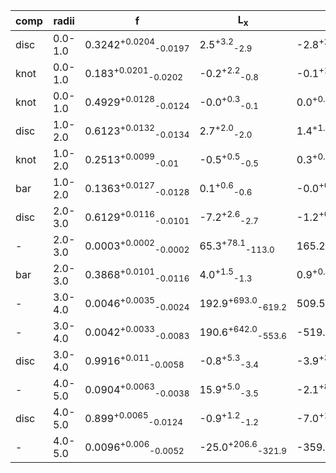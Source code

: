 |comp|radii| f | L<sub>x</sub> | L<sub>y</sub> | L<sub>z</sub> | angle | w<sub>x</sub> | w<sub>y</sub> | w<sub>z</sub> |
|---|---|---| ---| --- | ---| --- | --- | --- | --- |
|disc|0.0-1.0|0.3242<sup>+0.0204</sup><sub>-0.0197</sub>|2.5<sup>+3.2</sup><sub>-2.9</sub>|-2.8<sup>+2.7</sup><sub>-2.8</sub>|-111.2<sup>+4.7</sup><sub>-5.0</sub>|28.5<sup>+16.7</sup><sub>-19.8</sub>|59.7<sup>+3.1</sup><sub>-3.4</sub>|54.1<sup>+2.8</sup><sub>-2.6</sub>|43.3<sup>+4.1</sup><sub>-3.1</sub>|
|knot|0.0-1.0|0.183<sup>+0.0201</sup><sub>-0.0202</sub>|-0.2<sup>+2.2</sup><sub>-0.8</sub>|-0.1<sup>+1.6</sup><sub>-0.9</sub>|-0.1<sup>+2.4</sup><sub>-0.8</sub>|52.1<sup>+5.2</sup><sub>-5.3</sub>|63.6<sup>+5.6</sup><sub>-5.2</sub>|38.7<sup>+3.4</sup><sub>-3.2</sub>|49.5<sup>+3.6</sup><sub>-3.2</sub>|
|knot|0.0-1.0|0.4929<sup>+0.0128</sup><sub>-0.0124</sub>|-0.0<sup>+0.3</sup><sub>-0.1</sub>|0.0<sup>+0.2</sup><sub>-0.2</sub>|-0.0<sup>+0.3</sup><sub>-0.1</sub>|42.7<sup>+30.4</sup><sub>-33.8</sub>|10.0<sup>+0.1</sup><sub>-0.0</sub>|10.0<sup>+0.1</sup><sub>-0.0</sub>|10.0<sup>+0.0</sup><sub>-0.0</sub>|
|disc|1.0-2.0|0.6123<sup>+0.0132</sup><sub>-0.0134</sub>|2.7<sup>+2.0</sup><sub>-2.0</sub>|1.4<sup>+1.8</sup><sub>-1.7</sub>|-151.3<sup>+3.4</sup><sub>-3.4</sub>|82.2<sup>+4.5</sup><sub>-4.4</sub>|78.8<sup>+1.9</sup><sub>-1.8</sub>|66.2<sup>+1.3</sup><sub>-1.2</sub>|106.4<sup>+2.3</sup><sub>-2.3</sub>|
|knot|1.0-2.0|0.2513<sup>+0.0099</sup><sub>-0.01</sub>|-0.5<sup>+0.5</sup><sub>-0.5</sub>|0.3<sup>+0.6</sup><sub>-0.5</sub>|-1.4<sup>+0.6</sup><sub>-0.6</sub>|56.8<sup>+35.8</sup><sub>-23.3</sub>|10.1<sup>+0.1</sup><sub>-0.1</sub>|10.2<sup>+0.2</sup><sub>-0.1</sub>|10.5<sup>+0.5</sup><sub>-0.3</sub>|
|bar|1.0-2.0|0.1363<sup>+0.0127</sup><sub>-0.0128</sub>|0.1<sup>+0.6</sup><sub>-0.6</sub>|-0.0<sup>+0.6</sup><sub>-0.5</sub>|-0.4<sup>+0.8</sup><sub>-0.4</sub>|58.1<sup>+1.5</sup><sub>-1.5</sub>|71.6<sup>+5.0</sup><sub>-4.6</sub>|12.1<sup>+1.9</sup><sub>-1.3</sub>|54.5<sup>+4.0</sup><sub>-3.7</sub>|
|disc|2.0-3.0|0.6129<sup>+0.0116</sup><sub>-0.0101</sub>|-7.2<sup>+2.6</sup><sub>-2.7</sub>|-1.2<sup>+0.7</sup><sub>-0.6</sub>|-354.9<sup>+3.4</sup><sub>-2.9</sub>|87.9<sup>+0.9</sup><sub>-0.9</sub>|99.0<sup>+1.3</sup><sub>-1.4</sub>|68.5<sup>+0.8</sup><sub>-0.8</sub>|159.5<sup>+2.5</sup><sub>-2.4</sub>|
|-|2.0-3.0|0.0003<sup>+0.0002</sup><sub>-0.0002</sub>|65.3<sup>+78.1</sup><sub>-113.0</sub>|165.2<sup>+203.2</sup><sub>-32.6</sub>|55.6<sup>+73.1</sup><sub>-30.0</sub>|28.9<sup>+15.9</sup><sub>-23.8</sub>|15.2<sup>+5.1</sup><sub>-2.6</sub>|14.8<sup>+6.3</sup><sub>-3.0</sub>|17.6<sup>+8.6</sup><sub>-3.7</sub>|
|bar|2.0-3.0|0.3868<sup>+0.0101</sup><sub>-0.0116</sub>|4.0<sup>+1.5</sup><sub>-1.3</sub>|0.9<sup>+0.5</sup><sub>-0.5</sub>|-111.0<sup>+3.9</sup><sub>-4.0</sub>|75.5<sup>+0.4</sup><sub>-0.5</sub>|80.4<sup>+1.3</sup><sub>-1.1</sub>|21.5<sup>+0.8</sup><sub>-0.4</sub>|104.2<sup>+2.8</sup><sub>-2.7</sub>|
|-|3.0-4.0|0.0046<sup>+0.0035</sup><sub>-0.0024</sub>|192.9<sup>+693.0</sup><sub>-619.2</sub>|509.5<sup>+1097.4</sup><sub>-413.8</sub>|231.0<sup>+1459.6</sup><sub>-608.3</sub>|35.3<sup>+21.6</sup><sub>-18.9</sub>|21.6<sup>+14.3</sup><sub>-5.6</sub>|13.6<sup>+4.7</sup><sub>-2.6</sub>|14.6<sup>+5.9</sup><sub>-2.6</sub>|
|-|3.0-4.0|0.0042<sup>+0.0033</sup><sub>-0.0083</sub>|190.6<sup>+642.0</sup><sub>-553.6</sub>|-519.4<sup>+322.8</sup><sub>-1010.7</sub>|312.9<sup>+442.4</sup><sub>-346.9</sub>|34.7<sup>+13.8</sup><sub>-20.4</sub>|14.7<sup>+12.7</sup><sub>-3.6</sub>|12.6<sup>+1.7</sup><sub>-1.2</sub>|11.4<sup>+1.5</sup><sub>-1.0</sub>|
|disc|3.0-4.0|0.9916<sup>+0.011</sup><sub>-0.0058</sub>|-0.8<sup>+5.3</sup><sub>-3.4</sub>|-3.9<sup>+3.6</sup><sub>-5.5</sub>|-548.1<sup>+5.4</sup><sub>-5.0</sub>|73.9<sup>+2.0</sup><sub>-1.4</sub>|91.4<sup>+1.6</sup><sub>-1.1</sub>|67.9<sup>+1.0</sup><sub>-1.1</sub>|257.0<sup>+3.1</sup><sub>-10.8</sub>|
|-|4.0-5.0|0.0904<sup>+0.0063</sup><sub>-0.0038</sub>|15.9<sup>+5.0</sup><sub>-3.5</sub>|-2.1<sup>+8.8</sup><sub>-12.5</sub>|-840.1<sup>+9.2</sup><sub>-8.8</sub>|38.0<sup>+8.7</sup><sub>-7.1</sub>|38.1<sup>+11.8</sup><sub>-24.3</sub>|29.1<sup>+9.1</sup><sub>-6.1</sub>|71.4<sup>+16.1</sup><sub>-18.4</sub>|
|disc|4.0-5.0|0.899<sup>+0.0065</sup><sub>-0.0124</sub>|-0.9<sup>+1.2</sup><sub>-1.2</sub>|-7.0<sup>+1.6</sup><sub>-1.9</sub>|-775.2<sup>+5.3</sup><sub>-6.1</sub>|3.1<sup>+1.4</sup><sub>-1.6</sub>|71.2<sup>+1.8</sup><sub>-1.2</sub>|86.6<sup>+0.7</sup><sub>-0.8</sub>|247.5<sup>+2.2</sup><sub>-1.8</sub>|
|-|4.0-5.0|0.0096<sup>+0.006</sup><sub>-0.0052</sub>|-25.0<sup>+206.6</sup><sub>-321.9</sub>|-359.1<sup>+103.6</sup><sub>-128.9</sub>|-49.6<sup>+74.5</sup><sub>-72.6</sub>|63.4<sup>+7.6</sup><sub>-14.0</sub>|26.3<sup>+9.7</sup><sub>-4.6</sub>|13.0<sup>+1.5</sup><sub>-1.1</sub>|10.4<sup>+0.3</sup><sub>-0.3</sub>|
